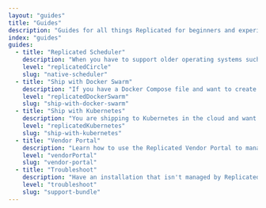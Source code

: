 ```yaml
---
layout: "guides"
title: "Guides"
description: "Guides for all things Replicated for beginners and experienced users alike."
index: "guides"
guides:
  - title: "Replicated Scheduler"
    description: "When you have to support older operating systems such as RHEL 6 and CentOS 6, the Replicated Native Scheduler is a good choice."
    level: "replicatedCircle"
    slug: "native-scheduler"
  - title: "Ship with Docker Swarm"
    description: "If you have a Docker Compose file and want to create a scalable, enterprise-installable appliance experience, this is the place to start."
    level: "replicatedDockerSwarm"
    slug: "ship-with-docker-swarm"
  - title: "Ship with Kubernetes"
    description: "You are shipping to Kubernetes in the cloud and want to keep the same deployments for your enterprise customers, start here."
    level: "replicatedKubernetes"
    slug: "ship-with-kubernetes"
  - title: "Vendor Portal"
    description: "Learn how to use the Replicated Vendor Portal to manage customers, licenses, release and your account."
    level: "vendorPortal"
    slug: "vendor-portal"
  - title: "Troubleshoot"
    description: "Have an installation that isn't managed by Replicated? Get started with our Troubleshoot product to help support those installations!"
    level: "troubleshoot"
    slug: "support-bundle"
---
```

